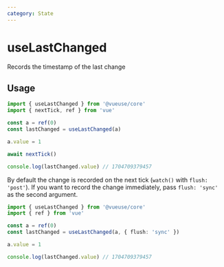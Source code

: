 ```yaml
---
category: State
---
```


# useLastChanged

Records the timestamp of the last change

## Usage

```ts
import { useLastChanged } from '@vueuse/core'
import { nextTick, ref } from 'vue'

const a = ref(0)
const lastChanged = useLastChanged(a)

a.value = 1

await nextTick()

console.log(lastChanged.value) // 1704709379457
```

By default the change is recorded on the next tick (`watch()` with `flush: 'post'`). If you want to record the change immediately, pass `flush: 'sync'` as the second argument.

```ts
import { useLastChanged } from '@vueuse/core'
import { ref } from 'vue'

const a = ref(0)
const lastChanged = useLastChanged(a, { flush: 'sync' })

a.value = 1

console.log(lastChanged.value) // 1704709379457
```

